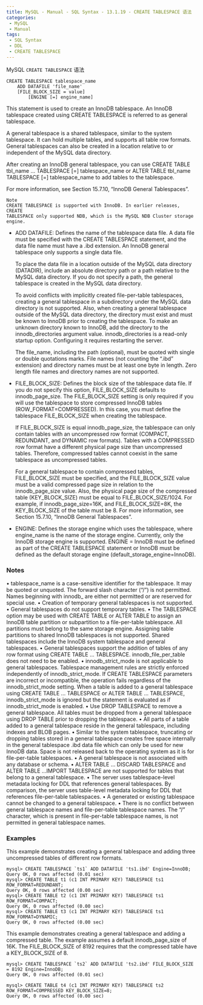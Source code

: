 ```yaml
---
title: MySQL - Manual - SQL Syntax - 13.1.19 - CREATE TABLESPACE 语法
categories: 
 - MySQL
 - Manual
tags: 
 - SQL Syntax
 - DDL
 - CREATE TABLESPACE
---
```


MySQL `CREATE TABLESPACE` 语法

<!--more-->

```
CREATE TABLESPACE tablespace_name
    ADD DATAFILE 'file_name'
    [FILE_BLOCK_SIZE = value]
        [ENGINE [=] engine_name]
```

This statement is used to create an InnoDB tablespace. An InnoDB tablespace created using CREATE
TABLESPACE is referred to as general tablespace.

A general tablespace is a shared tablespace, similar to the system tablespace. It can hold multiple tables,
and supports all table row formats. General tablespaces can also be created in a location relative to or
independent of the MySQL data directory.

After creating an InnoDB general tablespace, you can use CREATE TABLE tbl_name ...
TABLESPACE [=] tablespace_name or ALTER TABLE tbl_name TABLESPACE [=]
tablespace_name to add tables to the tablespace.

For more information, see Section 15.7.10, “InnoDB General Tablespaces”.

    Note
    CREATE TABLESPACE is supported with InnoDB. In earlier releases, CREATE
    TABLESPACE only supported NDB, which is the MySQL NDB Cluster storage
    engine.

* ADD DATAFILE: Defines the name of the tablespace data file. A data file must be specified with the
  CREATE TABLESPACE statement, and the data file name must have a .ibd extension. An InnoDB
  general tablespace only supports a single data file.
  
  To place the data file in a location outside of the MySQL data directory (DATADIR), include an absolute
  directory path or a path relative to the MySQL data directory. If you do not specify a path, the general
  tablespace is created in the MySQL data directory.
  
  To avoid conflicts with implicitly created file-per-table tablespaces, creating a general tablespace in a
  subdirectory under the MySQL data directory is not supported. Also, when creating a general tablespace
  outside of the MySQL data directory, the directory must exist and must be known to InnoDB prior
  to creating the tablespace. To make an unknown directory known to InnoDB, add the directory to
  the innodb_directories argument value. innodb_directories is a read-only startup option.
  Configuring it requires restarting the server.
  
  The file_name, including the path (optional), must be quoted with single or double quotations marks.
  File names (not counting the “.ibd” extension) and directory names must be at least one byte in length.
  Zero length file names and directory names are not supported.

* FILE_BLOCK_SIZE: Defines the block size of the tablespace data file. If you do not specify this option,
  FILE_BLOCK_SIZE defaults to innodb_page_size. The FILE_BLOCK_SIZE setting is only required
  if you will use the tablespace to store compressed InnoDB tables (ROW_FORMAT=COMPRESSED). In this
  case, you must define the tablespace FILE_BLOCK_SIZE when creating the tablespace.
  
  If FILE_BLOCK_SIZE is equal innodb_page_size, the tablespace can only contain tables with
  an uncompressed row format (COMPACT, REDUNDANT, and DYNAMIC row formats). Tables with a
  COMPRESSED row format have a different physical page size than uncompressed tables. Therefore,
  compressed tables cannot coexist in the same tablespace as uncompressed tables.
  
  For a general tablespace to contain compressed tables, FILE_BLOCK_SIZE must be specified, and the
  FILE_BLOCK_SIZE value must be a valid compressed page size in relation to the innodb_page_size
  value. Also, the physical page size of the compressed table (KEY_BLOCK_SIZE) must be equal to
  FILE_BLOCK_SIZE/1024. For example, if innodb_page_size=16K, and FILE_BLOCK_SIZE=8K,
  the KEY_BLOCK_SIZE of the table must be 8. For more information, see Section 15.7.10, “InnoDB
  General Tablespaces”.

* ENGINE: Defines the storage engine which uses the tablespace, where engine_name is the name of
  the storage engine. Currently, only the InnoDB storage engine is supported. ENGINE = InnoDB must
  be defined as part of the CREATE TABLESPACE statement or InnoDB must be defined as the default
  storage engine (default_storage_engine=InnoDB).

### Notes

• tablespace_name is a case-sensitive identifier for the tablespace. It may be quoted or unquoted. The
forward slash character (“/”) is not permitted. Names beginning with innodb_ are either not permitted or
are reserved for special use.
• Creation of temporary general tablespaces is not supported.
• General tablespaces do not support temporary tables.
• The TABLESPACE option may be used with CREATE TABLE or ALTER TABLE to assign an InnoDB
table partition or subpartition to a file-per-table tablespace. All partitions must belong to the same storage
engine. Assigning table partitions to shared InnoDB tablespaces is not supported. Shared tablespaces
include the InnoDB system tablespace and general tablespaces.
• General tablespaces support the addition of tables of any row format using CREATE TABLE ...
TABLESPACE. innodb_file_per_table does not need to be enabled.
• innodb_strict_mode is not applicable to general tablespaces. Tablespace management rules
are strictly enforced independently of innodb_strict_mode. If CREATE TABLESPACE parameters
are incorrect or incompatible, the operation fails regardless of the innodb_strict_mode setting.
When a table is added to a general tablespace using CREATE TABLE ... TABLESPACE or ALTER
TABLE ... TABLESPACE, innodb_strict_mode is ignored but the statement is evaluated as if
innodb_strict_mode is enabled.
• Use DROP TABLESPACE to remove a general tablespace. All tables must be dropped from a general
tablespace using DROP TABLE prior to dropping the tablespace.
• All parts of a table added to a general tablespace reside in the general tablespace, including indexes and
BLOB pages.
• Similar to the system tablespace, truncating or dropping tables stored in a general tablespace creates
free space internally in the general tablespace .ibd data file which can only be used for new InnoDB
data. Space is not released back to the operating system as it is for file-per-table tablespaces.
• A general tablespace is not associated with any database or schema.
• ALTER TABLE ... DISCARD TABLESPACE and ALTER TABLE ...IMPORT TABLESPACE are not
supported for tables that belong to a general tablespace.
• The server uses tablespace-level metadata locking for DDL that references general tablespaces.
By comparison, the server uses table-level metadata locking for DDL that references file-per-table
tablespaces.
• A generated or existing tablespace cannot be changed to a general tablespace.
• There is no conflict between general tablespace names and file-per-table tablespace names. The “/”
character, which is present in file-per-table tablespace names, is not permitted in general tablespace
names.

### Examples

This example demonstrates creating a general tablespace and adding three uncompressed tables of
different row formats.
```
mysql> CREATE TABLESPACE `ts1` ADD DATAFILE 'ts1.ibd' Engine=InnoDB;
Query OK, 0 rows affected (0.01 sec)
mysql> CREATE TABLE t1 (c1 INT PRIMARY KEY) TABLESPACE ts1 ROW_FORMAT=REDUNDANT;
Query OK, 0 rows affected (0.00 sec)
mysql> CREATE TABLE t2 (c1 INT PRIMARY KEY) TABLESPACE ts1 ROW_FORMAT=COMPACT;
Query OK, 0 rows affected (0.00 sec)
mysql> CREATE TABLE t3 (c1 INT PRIMARY KEY) TABLESPACE ts1 ROW_FORMAT=DYNAMIC;
Query OK, 0 rows affected (0.00 sec)
```

This example demonstrates creating a general tablespace and adding a compressed table. The example
assumes a default innodb_page_size of 16K. The FILE_BLOCK_SIZE of 8192 requires that the
compressed table have a KEY_BLOCK_SIZE of 8.
```
mysql> CREATE TABLESPACE `ts2` ADD DATAFILE 'ts2.ibd' FILE_BLOCK_SIZE = 8192 Engine=InnoDB;
Query OK, 0 rows affected (0.01 sec)

mysql> CREATE TABLE t4 (c1 INT PRIMARY KEY) TABLESPACE ts2 ROW_FORMAT=COMPRESSED KEY_BLOCK_SIZE=8;
Query OK, 0 rows affected (0.00 sec)
```


